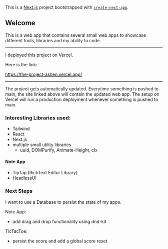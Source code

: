 This is a [Next.js](https://nextjs.org/) project bootstrapped with [`create-next-app`](https://github.com/vercel/next.js/tree/canary/packages/create-next-app).

## Welcome

This is a web app that contains several small web apps to showcase different tools, libraries and my ability to code.

---

I deployed this project on Vercel. 

Here is the link:

https://the-project-ashen.vercel.app/

---

The project gets automatically updated. Everytime something is pushed to main,
the site linked above will contain the updated web app. The setup on Vercel
will run a production deployment whenever something is pushed to main.

### Interesting Libraries used:
- Tailwind
- React
- Next.js
- multiple small utility libraries
  - uuid, DOMPurify, Animate-Height, clx
 
#### Note App
- TipTap (RichText Editor Library)
- HeadlessUI

### Next Steps
I want to use a Database to persist the state of my apps.

Note App:
- add drag and drop functionality using dnd-kit

TicTacToe:
- persist the score and add a global score reset
